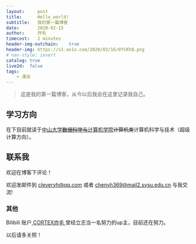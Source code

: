 ```yaml
---
layout:     post
title:      Hello_world!
subtitle:   我的第一篇博客
date:       2020-02-15
author:     炸毛
timecost:   2 minutes
header-img-outchain:    true
header-img: https://s1.ax1x.com/2020/03/16/8YCKhQ.png
# nav-style: invert
catalog: true
live2d:  false
tags:
    - 漫谈
---
```


>这是我的第一篇博客，从今以后我会在这里记录我自己。

<!-- ## 关于炸毛 -->

<!-- 在下炸毛，目前单身。爱好广泛，包括摄影，电子游戏，编程，游泳，看电影，看书，听音乐等。喜欢睡觉，但是半夜时常睡不着。重度拖延症。 -->

<!-- - **阅读兴趣**
  1. 课内书。
  2. 哲学和文学。
  3. 人文社科。
  4. 杂志 -->

<!-- - **游戏偏好**
  1. [OVERWATCH](https://ow.blizzard.cn/home) (也关注[OWL](https://www.overwatchleague.cn/zh-cn))
  2. 炉石传说酒馆战旗
  3. 其他奇奇怪怪的游戏 -->

## 学习方向

在下目前就读于[中山大学~~数据科学与~~计算机学院](http://sdcs.sysu.edu.cn/)~~计算机类~~计算机科学与技术（超级计算方向）。

<!-- 跟着无人系统研究所的[刚教授](https://www.usilab.cn/team/chengang/)玩儿。 -->
<!-- 
### ~~目前因为自己太懒导致一位[朋友](https://whaohan.github.io/about/)独自在一个难以出生的小程序上挣扎~~ 现在他也没空搞了 -->

<!-- ## 未来展望 -->

<!-- - **努力学习课内知识争取保研**
- **努力拓展知识面，在实验室不拖后腿，抓住机会利用资源提升自己**
- **多观察多思考空余时间学习经济学和其他人文社科**
- **记录自己的每一个想法，并争取实现**
- **学会控制情绪**
- **学会绘画**
- **爱上数学** -->
<!-- - **学会使用FL Studio编曲** -->
<!-- - **学会唱歌** -->

## 联系我

欢迎在博客下评论！  

欢迎发邮件到  [cleveryh@qq.com](mailto:cleveryh@qq.com)  或者  [chenyh369@mail2.sysu.edu.cn](mailto:chenyh369@mail2.sysu.edu.cn) 与我交流!

### 其他

Bilibili 账户[ CORTEX炸毛 ](https://space.bilibili.com/81640939/video) 曾经立志当一名努力的up主，目前还在努力。

<!-- 微博账户[ 一只炸毛毛毛 ](https://weibo.com/5843078173/profile?topnav=1&wvr=6&is_all=1&sudaref=account.weibo.com&display=0&retcode=6102) 不怎么用。 -->

<!-- 知乎账户[ cortex cyh ](https://www.zhihu.com/people/cyhhh-81) 用来看大家治理学校。现在也不怎么用。 -->

<!-- # 新年快乐！以后请多关照！ -->

<!-- # ヽ(✿ﾟ▽ﾟ)ノ -->

以后请多关照！
